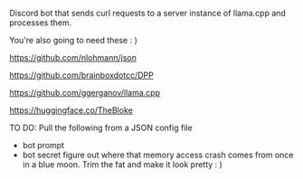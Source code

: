 Discord bot that sends curl requests to a server instance of llama.cpp and processes them.

You're also going to need these : )

https://github.com/nlohmann/json

https://github.com/brainboxdotcc/DPP

https://github.com/ggerganov/llama.cpp

https://huggingface.co/TheBloke

TO DO:
Pull the following from a JSON config file
- bot prompt
- bot secret
figure out where that memory access crash comes from once in a blue moon. 
Trim the fat and make it look pretty : )

